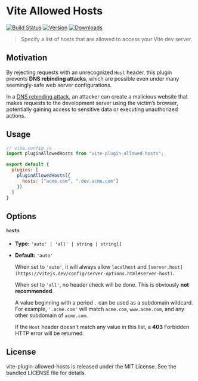 # Vite Allowed Hosts

[![Build Status](https://github.com/eliottvincent/vite-plugin-allowed-hosts/actions/workflows/test.yml/badge.svg)](https://github.com/eliottvincent/vite-plugin-allowed-hosts/actions) [![Version](https://img.shields.io/npm/v/vite-plugin-allowed-hosts.svg)](https://www.npmjs.com/package/vite-plugin-allowed-hosts) [![Downloads](https://img.shields.io/npm/dt/vite-plugin-allowed-hosts.svg)](https://www.npmjs.com/package/vite-plugin-allowed-hosts)

> Specify a list of hosts that are allowed to access your Vite dev server.


## Motivation

By rejecting requests with an unrecognized `Host` header, this plugin prevents **DNS rebinding attacks**, which are possible even under many seemingly-safe web server configurations.

In a [DNS rebinding attack](https://en.wikipedia.org/wiki/DNS_rebinding), an attacker can create a malicious website that makes requests to the development server using the victim’s browser, potentially gaining access to sensitive data or executing unauthorized actions.


## Usage

```js
// vite.config.js
import pluginAllowedHosts from "vite-plugin-allowed-hosts";

export default {
  plugins: [
    pluginAllowedHosts({
      hosts: ["acme.com", ".dev.acme.com"]
    })
  ]
}
```


## Options

#### `hosts`

- **Type:** `'auto' | 'all' | string | string[]`
- **Default:** `'auto'`

  When set to `'auto'`, it will always allow `localhost` and `[server.host](https://vitejs.dev/config/server-options.html#server-host)`.

  When set to `'all'`, no header check will be done. This is obviously **not recommended**.

  A value beginning with a period `.` can be used as a subdomain wildcard. For example, `'.acme.com'` will match `acme.com`, `www.acme.com`, and any other subdomain of `acme.com`.

  If the `Host` header doesn't match any value in this list, a **403** Forbidden HTTP error will be returned.

## License

vite-plugin-allowed-hosts is released under the MIT License. See the bundled LICENSE file for details.
